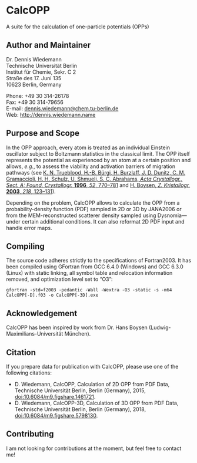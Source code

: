 # CalcOPP
A suite for the calculation of one-particle potentials (OPPs)

## Author and Maintainer
Dr. Dennis Wiedemann\
Technische Universität Berlin\
Institut für Chemie, Sekr. C 2\
Straße des 17. Juni 135\
10623 Berlin, Germany

Phone:	+49 30 314-26178\
Fax:	+49 30 314-79656\
E-mail:	[dennis.wiedemann@chem.tu-berlin.de](mailto:dennis.wiedemann@chem.tu-berlin.de)\
Web:	http://dennis.wiedemann.name

## Purpose and Scope
In the OPP approach, every atom is treated as an individual Einstein oscillator subject to Boltzmann statistics in the classical limit. The OPP itself represents the potential as experienced by an atom at a certain position and allows, *e.g.*, to assess the viability and activation barriers of migration pathways (see [K. N. Trueblood, H.-B. Bürgi, H. Burzlaff, J. D. Dunitz, C. M. Gramaccioli, H. H. Schulz, U. Shmueli, S. C. Abrahams, *Acta Crystallogr., Sect. A: Found. Crystallogr.* **1996**, *52*, 770–781](https://doi.org/10.1107/S0108767396005697) and [H. Boysen, *Z. Kristallogr.* **2003**, *218*, 123–131](https://doi.org/10.1524/zkri.218.2.123.20668)).

Depending on the problem, CalcOPP allows to calculate the OPP from a probability-density function (PDF) sampled in 2D or 3D by JANA2006 or from the MEM-reconstructed scatterer density sampled using Dysnomia—under certain additional conditions. It can also reformat 2D PDF input and handle error maps.

## Compiling
The source code adheres strictly to the specifications of Fortran2003. It has been compiled using GFortran from GCC 6.4.0 (Windows) and GCC 6.3.0 (Linux) with static linking, all symbol table and relocation information removed, and optimization level set to “O3”:

`gfortran -std=f2003 -pedantic -Wall -Wextra -O3 -static -s -m64 CalcOPP[-D].f03 -o CalcOPP[-3D].exe`

## Acknowledgement
CalcOPP has been inspired by work from Dr. Hans Boysen (Ludwig-Maximilians-Universität München).

## Citation
If you prepare data for publication with CalcOPP, please use one of the following citations:

- D. Wiedemann, CalcOPP, Calculation of 2D OPP from PDF Data, Technische Universität Berlin, Berlin (Germany), 2015, [doi:10.6084/m9.figshare.1461721](https://doi.org/10.6084/m9.figshare.1461721).
- D. Wiedemann, CalcOPP-3D, Calculation of 3D OPP from PDF Data, Technische Universität Berlin, Berlin (Germany), 2018, [doi:10.6084/m9.figshare.5798130](https://doi.org/10.6084/m9.figshare.5798130).

## Contributing
I am not looking for contributions at the moment, but feel free to contact me!

